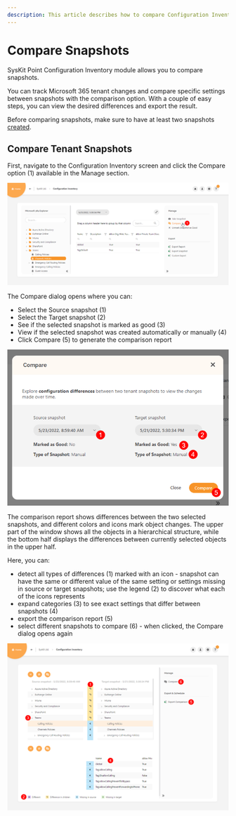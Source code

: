 ```yaml
---
description: This article describes how to compare Configuration Inventory snapshots and track changes in your Tenant settings.
---
```


# Compare Snapshots

SysKit Point Configuration Inventory module allows you to compare snapshots.

You can track Microsoft 365 tenant changes and compare specific settings between snapshots with the comparison option. With a couple of easy steps, you can view the desired differences and export the result.  

Before comparing snapshots, make sure to have at least two snapshots [created](create-snapshot.md). 

## Compare Tenant Snapshots

First, navigate to the Configuration Inventory screen and click the Compare option (1) available in the Manage section.

![Compare](../../.gitbook/assets/compare-snapshots_compare.png)

The Compare dialog opens where you can:
* Select the Source snapshot (1)
* Select the Target snapshot (2)
* See if the selected snapshot is marked as good (3) 
* View if the selected snapshot was created automatically or manually (4)
* Click Compare (5) to generate the comparison report

![Compare Dialog](../../.gitbook/assets/compare-snapshots_compare-dialog.png)

The comparison report shows differences between the two selected snapshots, and different colors and icons mark object changes. The upper part of the window shows all the objects in a hierarchical structure, while the bottom half displays the differences between currently selected objects in the upper half.

Here, you can:
* detect all types of differences (1) marked with an icon - snapshot can have the same or different value of the same setting or settings missing in source or target snapshots; use the legend (2) to discover what each of the icons represents
* expand categories (3) to see exact settings that differ between snapshots (4)
* export the comparison report (5)
* select different snapshots to compare (6) - when clicked, the Compare dialog opens again

![Comparison report](../../.gitbook/assets/compare-snapshots_comparison-report.png)


